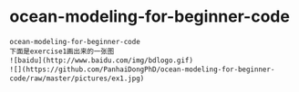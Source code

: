ocean-modeling-for-beginner-code
================================
    ocean-modeling-for-beginner-code
    下面是exercise1画出来的一张图
    ![baidu](http://www.baidu.com/img/bdlogo.gif) 
    ![](https://github.com/PanhaiDongPhD/ocean-modeling-for-beginner-code/raw/master/pictures/ex1.jpg)
